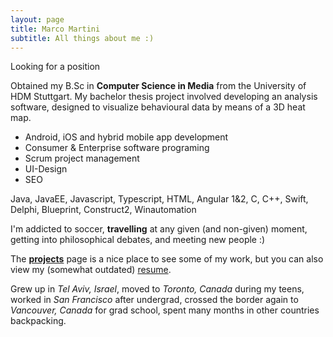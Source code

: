 ```yaml
---
layout: page
title: Marco Martini
subtitle: All things about me :)
---
```

<span class="fa fa-briefcase about-icon"></span>
Looking for a position

<span class="fa fa-graduation-cap about-icon"></span>
Obtained my B.Sc in <strong>Computer Science in Media</strong> from the University of HDM Stuttgart. My bachelor thesis project involved
developing an analysis software, designed to visualize behavioural data by means of a 3D heat map.

<i class="fa fa-file-text" aria-hidden="true"></i>
* Android, iOS and hybrid mobile app development
* Consumer & Enterprise software programing
* Scrum project management
* UI-Design
* SEO

<span class="fa fa-code about-icon"></span>
Java, JavaEE, Javascript, Typescript, HTML, Angular 1&2, C, C++, Swift, Delphi, Blueprint, Construct2, Winautomation  

<span class="fa fa-heart about-icon"></span>
I'm addicted to soccer, <strong>travelling</strong> at any given (and non-given) moment, getting into philosophical debates,
and meeting new people :) 

<span class="fa fa-file-text-o about-icon"></span>
The <strong><a href="/projects">projects</a></strong> page is a nice place to see some of my work, but you can also view my (somewhat outdated) <a href="/files/DeanAttaliResumeEU.pdf" target="_blank">resume</a>. 

<span class="fa fa-globe about-icon"></span>
Grew up in <i>Tel Aviv, Israel</i>, moved to <i>Toronto, Canada</i> during my teens, worked in <i>San Francisco</i> after undergrad, crossed the border again to <i>Vancouver, Canada</i> for grad school, spent many months in other countries backpacking.
</p>
